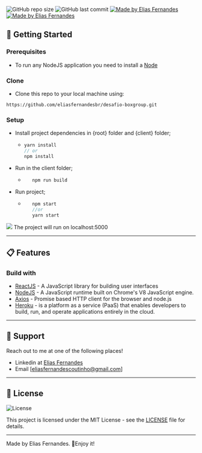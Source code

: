 ![GitHub repo size](https://img.shields.io/github/repo-size/eliasfernandesbr/desafio-boxgroup?color=orange&logo=GitHub)
![GitHub last commit](https://img.shields.io/github/last-commit/eliasfernandesbr/desafio-boxgroup)
<a href="https://desafio-groupbox.herokuapp.com/" target="_blank">
  <img alt="Made by Elias Fernandes" src="https://img.shields.io/badge/-Deploy Link-blueviolet?logo=Heroku&logoColor=white" />
  </a>
 <a href="https://www.linkedin.com/in/fernandesnetobr/" target="_blank">
  <img alt="Made by Elias Fernandes" src="https://img.shields.io/badge/-Linkedin-blue?logo=LinkedIn&logoColor=white" />
  </a>
  
  
  ## 🚀 Getting Started

### Prerequisites

- To run any NodeJS application you need to install a [Node](https://nodejs.org/en/) 


### Clone

- Clone this repo to your local machine using:

```
https://github.com/eliasfernandesbr/desafio-boxgroup.git
```

### Setup

- Install project dependencies in {root} folder and {client} folder;
  - ```javascript
    yarn install
    // or
    npm install
    ```
- Run in the client folder;

  - ```javascript
       npm run build
    ```
- Run project; 

  - ```javascript
       npm start
       //or
       yarn start
    ```    
 <img src= https://img.shields.io/badge/PROJECT-RUN-green/> 
 The project will run on localhost:5000

---

## 📋 Features

### Build with

- [ReactJS](https://reactjs.org/) - A JavaScript library for building user interfaces
- [NodeJS](https://nodejs.org/) - A JavaScript runtime built on Chrome's V8 JavaScript engine.
- [Axios](https://www.npmjs.com/package/axios) - Promise based HTTP client for the browser and node.js
- [Heroku](https://heroku.com/) - is a platform as a service (PaaS) that enables developers to build, run, and operate applications entirely in the cloud.
---

## 📌 Support

Reach out to me at one of the following places!

- Linkedin at [Elias Fernandes](https://www.linkedin.com/in/fernandesnetobr/)
- Email [eliasfernandescoutinho@gmail.com]

---
## 📝 License

<img alt="License" src="https://img.shields.io/badge/license-MIT-%2304D361?color=rgb(89,101,224)">

This project is licensed under the MIT License - see the [LICENSE](LICENSE) file for details.

---

Made by Elias Fernandes. 🚀Enjoy it!
